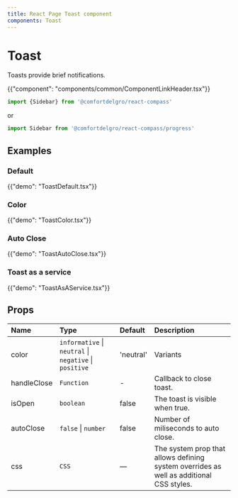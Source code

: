 ```yaml
---
title: React Page Toast component
components: Toast
---
```


# Toast

<p class="description">Toasts provide brief notifications.</p>

{{"component": "components/common/ComponentLinkHeader.tsx"}}

```jsx
import {Sidebar} from '@comfortdelgro/react-compass'
```

or

```jsx
import Sidebar from '@comfortdelgro/react-compass/progress'
```

## Examples

### Default

{{"demo": "ToastDefault.tsx"}}

### Color

{{"demo": "ToastColor.tsx"}}

### Auto Close

{{"demo": "ToastAutoClose.tsx"}}

### Toast as a service

{{"demo": "ToastAsAService.tsx"}}


## Props


| Name        | Type                                                   | Default   | Description                                                                             |
| :---------- | :----------------------------------------------------- | :-------- | :-------------------------------------------------------------------------------------- |
| color       | `informative` \| `neutral` \| `negative` \| `positive` | 'neutral' | Variants                                                                                |
| handleClose | `Function`                                             | -         | Callback to close toast.                                                                |
| isOpen      | `boolean`                                              | false     | The toast is visible when true.                                                         |
| autoClose   | `false` \| `number`                                    | false     | Number of miliseconds to auto close.                                                    |
| css         | `CSS`                                                  | —         | The system prop that allows defining system overrides as well as additional CSS styles. |